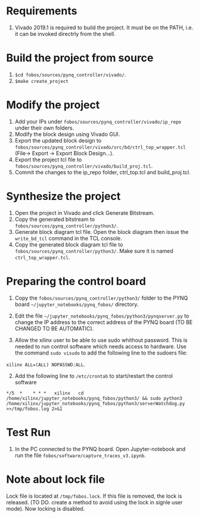 # Requirements

1. Vivado 2019.1 is required to build the project. It must be on the PATH, i.e. it can be invoked directrly from the shell.

# Build the project from source

1. `$cd fobos/sources/pynq_controller/vivado/`.
2. `$make create_project`

# Modify the project

1. Add your IPs under `fobos/sources/pynq_controller/vivado/ip_repo` under their own folders.
2. Modify the block design using Vivado GUI.
3. Export the updated block design to `fobos/sources/pynq_controller/vivado/src/bd/ctrl_top_wrapper.tcl` (File-> Export -> Export Block Design...). 
4. Export the project tcl file to `fobos/sources/pynq_controller/vivado/build_proj.tcl`.
5. Commit the changes to the ip_repo folder, ctrl_top.tcl and build_proj.tcl.

# Synthesize the project

1. Open the project in Vivado and click Generate Bitstream.
2. Copy the generated bitstream to `fobos/sources/pynq_controller/python3/`.
3. Generate block diagram tcl file. Open the block diagram then issue the `write_bd_tcl` command in the TCL console.
4. Copy the generated block diagram tcl file to `fobos/sources/pynq_controller/python3/`. Make sure it is named `ctrl_top_wrapper.tcl`.

# Preparing the control board

1. Copy the `fobos/sources/pynq_controller/python3/` folder to the PYNQ board `~/jupyter_notebooks/pynq_fobos/` directory.
2. Edit the file `~/jupyter_notebooks/pynq_fobos/python3/pynqserver.py` to change the IP address to the correct address of the PYNQ board (TO BE CHANGED TO BE AUTOMATIC).

2. Allow the xilinx user to be able to use sudo whithout password. This is needed to run control software which needs access to hardware. Use the command `sudo visudo` to add the following line to the sudoers file:

 `xilinx ALL=(ALL) NOPASSWD:ALL`. 

2. Add the following line to `/etc/crontab` to start/restart the control software 

`*/5  *    * * *   xilinx   cd /home/xilinx/jupyter_notebooks/pynq_fobos/python3/ && sudo python3 /home/xilinx/jupyter_notebooks/pynq_fobos/python3/serverWatchdog.py >>/tmp/fobos.log 2>&1`


# Test Run

 1. In the PC connected to the PYNQ board. Open Jupyter-notebook and run the file `fobos/software/capture_traces_v3.ipynb`.

# Note about lock file

 Lock file is located at `/tmp/fobos.lock`. If this file is removed, the lock is released. (TO DO. create a method to avoid using the lock in signle user mode). Now locking is disabled.